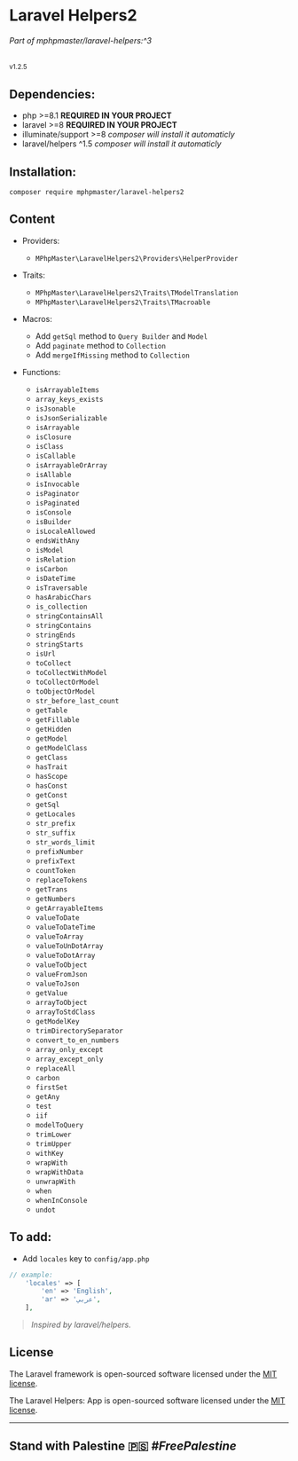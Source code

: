 # Laravel Helpers2
###### Part of mphpmaster/laravel-helpers:^3
<small>v1.2.5</small>

## Dependencies:
* php >=8.1 **REQUIRED IN YOUR PROJECT**
* laravel >=8 **REQUIRED IN YOUR PROJECT**
* illuminate/support >=8 _composer will install it automaticly_
* laravel/helpers ^1.5 _composer will install it automaticly_

## Installation:
  ```shell
  composer require mphpmaster/laravel-helpers2
  ```

## Content
- Providers:
    - `MPhpMaster\LaravelHelpers2\Providers\HelperProvider`

- Traits:
  - `MPhpMaster\LaravelHelpers2\Traits\TModelTranslation`
  - `MPhpMaster\LaravelHelpers2\Traits\TMacroable`

- Macros:
  - Add `getSql` method to `Query Builder` and `Model`
  - Add `paginate` method to `Collection`
  - Add `mergeIfMissing` method to `Collection`

- Functions:
  - `isArrayableItems`
  - `array_keys_exists`
  - `isJsonable`
  - `isJsonSerializable`
  - `isArrayable`
  - `isClosure`
  - `isClass`
  - `isCallable`
  - `isArrayableOrArray`
  - `isAllable`
  - `isInvocable`
  - `isPaginator`
  - `isPaginated`
  - `isConsole`
  - `isBuilder`
  - `isLocaleAllowed`
  - `endsWithAny`
  - `isModel`
  - `isRelation`
  - `isCarbon`
  - `isDateTime`
  - `isTraversable`
  - `hasArabicChars`
  - `is_collection`
  - `stringContainsAll`
  - `stringContains`
  - `stringEnds`
  - `stringStarts`
  - `isUrl`
  - `toCollect`
  - `toCollectWithModel`
  - `toCollectOrModel`
  - `toObjectOrModel`
  - `str_before_last_count`
  - `getTable`
  - `getFillable`
  - `getHidden`
  - `getModel`
  - `getModelClass`
  - `getClass`
  - `hasTrait`
  - `hasScope`
  - `hasConst`
  - `getConst`
  - `getSql`
  - `getLocales`
  - `str_prefix`
  - `str_suffix`
  - `str_words_limit`
  - `prefixNumber`
  - `prefixText`
  - `countToken`
  - `replaceTokens`
  - `getTrans`
  - `getNumbers`
  - `getArrayableItems`
  - `valueToDate`
  - `valueToDateTime`
  - `valueToArray`
  - `valueToUnDotArray`
  - `valueToDotArray`
  - `valueToObject`
  - `valueFromJson`
  - `valueToJson`
  - `getValue`
  - `arrayToObject`
  - `arrayToStdClass`
  - `getModelKey`
  - `trimDirectorySeparator`
  - `convert_to_en_numbers`
  - `array_only_except`
  - `array_except_only`
  - `replaceAll`
  - `carbon`
  - `firstSet`
  - `getAny`
  - `test`
  - `iif`
  - `modelToQuery`
  - `trimLower`
  - `trimUpper`
  - `withKey`
  - `wrapWith`
  - `wrapWithData`
  - `unwrapWith`
  - `when`
  - `whenInConsole`
  - `undot`

## To add:
  - Add `locales` key to `config/app.php`  
```php
// example:
    'locales' => [
        'en' => 'English',
        'ar' => 'عربي',
    ],
```

> *Inspired by laravel/helpers.*

## License

The Laravel framework is open-sourced software licensed under the [MIT license](https://opensource.org/licenses/MIT).

The Laravel Helpers: App is open-sourced software licensed under the [MIT license](https://github.com/mPhpMaster/laravel-app-helpers/blob/master/LICENSE).

***

## Stand with Palestine 🇵🇸 <i>#FreePalestine</i>

